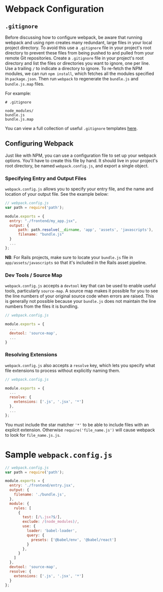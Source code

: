 # Webpack Configuration

## `.gitignore`

Before discussing how to configure webpack, be aware that running webpack
and using npm creates many redundant, large files in your local project
directory. To avoid this use a `.gitignore` file in your project's root directory to
prevent these files from being pushed to and pulled from your remote Git
repositories. Create a `.gitignore` file in your project's root directory
and list the files or directories you want to ignore, one per line. Use a
trailing `/` to indicate a directory to ignore. To re-fetch the NPM modules,
we can run `npm install`, which fetches all the modules specified in `package.json`.
Then run `webpack` to regenerate the `bundle.js` and `bundle.js.map` files.

For example:

```
# .gitignore

node_modules/
bundle.js
bundle.js.map
```

You can view a full collection of useful `.gitignore` templates [here][gitignore].

## Configuring Webpack

Just like with NPM, you can use a configuration file to set up your webpack
options. You'll have to create this file by hand. It should live in your
project's root directory, be named `webpack.config.js`, and export a single
object.

### Specifying Entry and Output Files

`webpack.config.js` allows you to specify your entry file, and the name and
location of your output file. See the example below:

```js
// webpack.config.js
var path = require('path');

module.exports = {
  entry: "./frontend/my_app.jsx",
  output: {
      path: path.resolve(__dirname, 'app', 'assets', 'javascripts'),
      filename: "bundle.js"
  }
  ...
};
```

**NB**: For Rails projects, make sure to locate your `bundle.js` file in
`app/assets/javascripts` so that it's included in the Rails asset
pipeline.

### Dev Tools / Source Map

`webpack.config.js` accepts a `devtool` key that can be used to enable useful
tools, particularly `source-map`. A source map makes it possible for you to see
the line numbers of your original source code when errors are raised. This is
generally not possible because your `bundle.js` does not maintain the line numbers
from the files it is bundling.

```js
// webpack.config.js

module.exports = {
  ...
  devtool: 'source-map',
  ...
}
```

### Resolving Extensions

`webpack.config.js` also accepts a `resolve` key, which lets you specify what
file extensions to process without explicitly naming them.

```js
// webpack.config.js

module.exports = {
  ...
  resolve: {
    extensions: ['.js', '.jsx', '*']
  },
  ...
};
```

You must include the star matcher `'*'` to be able to include files with an explicit extension.
Otherwise `require('file_name.js')` will cause webpack to look for `file_name.js.js`.

# Sample `webpack.config.js`

```js
// webpack.config.js
var path = require('path');

module.exports = {
  entry: './frontend/entry.jsx',
  output: {
    filename: './bundle.js',
  },
  module: {
    rules: [
      {
        test: [/\.jsx?$/],
        exclude: /(node_modules)/,
        use: {
          loader: 'babel-loader',
          query: {
            presets: ['@babel/env', '@babel/react']
          }
        },
      }
    ]
  },
  devtool: 'source-map',
  resolve: {
    extensions: ['.js', '.jsx', '*']
  }
};
```

[gitignore]: https://github.com/github/gitignore
